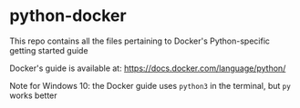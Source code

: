 # python-docker
This repo contains all the files pertaining to Docker's Python-specific getting started guide 

Docker's guide is available at: https://docs.docker.com/language/python/

Note for Windows 10: the Docker guide uses `python3` in the terminal, but `py` works better